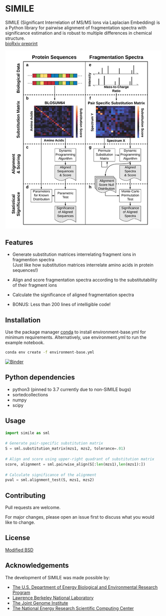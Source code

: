 # SIMILE

SIMILE (Significant Interrelation of MS/MS Ions via Laplacian Embedding) is a Python library for pairwise alignment of fragmentation spectra with significance estimation and is robust to multiple differences in chemical structure.  
[bioRxiv preprint](https://www.biorxiv.org/content/10.1101/2021.02.24.432767v1)

![SIMILE Flow](SimileFig1Vert.png "SIMILE")

## Features
- Generate substitution matrices interrelating fragment ions in fragmention spectra  
(Just like how substitution matrices interrelate amino acids in protein sequences!)

- Align and score fragmentation spectra according to the substitutability of their fragment ions

- Calculate the significance of aligned fragmentation spectra

- BONUS: Less than 200 lines of intelligible code!

## Installation

Use the package manager [conda](https://docs.conda.io/projects/conda/en/latest/user-guide/index.html) to install environment-base.yml for minimum requirements. Alternatively, use environment.yml to run the example notebook.

```bash
conda env create -f environment-base.yml
```

[![Binder](https://mybinder.org/badge_logo.svg)](https://mybinder.org/v2/gh/biorack/simile/HEAD)

## Python dependencies
- python3 (pinned to 3.7 currently due to non-SIMILE bugs)
- sortedcollections
- numpy
- scipy

## Usage

```python
import simile as sml

# Generate pair-specific substitution matrix
S = sml.substitution_matrix(mzs1, mzs2, tolerance=.01)

# Align and score using upper-right quadrant of substitution matrix
score, alignment = sml.pairwise_align(S[:len(mzs1),len(mzs1):])

# Calculate significance of the alignment
pval = sml.alignment_test(S, mzs1, mzs2)

```

## Contributing
Pull requests are welcome.

For major changes, please open an issue first to discuss what you would like to change.

## License
[Modified BSD](https://github.com/biorack/simile/blob/main/license.txt)

## Acknowledgements
The development of SIMILE was made possible by:
* [The U.S. Department of Energy Biological and Environmental Research Program](https://science.energy.gov/ber/)
* [Lawrence Berkeley National Laboratory](http://www.lbl.gov/)
* [The Joint Genome Institute](https://jgi.doe.gov/)
* [The National Energy Research Scientific Computing Center](http://www.nersc.gov/)
